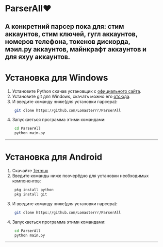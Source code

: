 # ParserAll♥️
А конкретний парсер пока для: стим аккаунтов, стим ключей, гугл аккаунтов,
номеров телефона, токенов дискорда, мэил.ру аккаунтов, 
майнкрафт аккаунтов и для яхуу аккаунтов.
----------------------------------------------

# Установка для Windows
1. Установите Python скачав установщик с [официального сайта](https://www.python.org/downloads/).
2. Установите git для Windows, скачать можно его [отсюда](https://git-scm.com/download/win).
3. И введите команду ниже(для установки парсера):
   ```bash
    git clone https://github.com/Lomasterrr/ParserAll
   ```
4. Запускаеться программа этими командами:
   ```bash
    cd ParserAll
    python main.py
   ```
----------------------------------------------
# Установка для Android
1. Скачайте [Termux](https://play.google.com/store/apps/details?id=com.termux&hl=ru)
2. Введите команды ниже поочерёдно для установки необходимых компонентов:
   ```bash
    pkg install python
    pkg install git
   ```
3. И введите команду ниже(для установки парсера):
   ```bash
    git clone https://github.com/Lomasterrr/ParserAll
   ```
4. Запускаеться программа этими командами:
   ```bash
    cd ParserAll
    python main.py
   ```
----------------------------------------------
